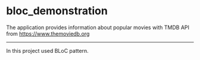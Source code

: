# bloc_demonstration

The application provides information about popular movies with TMDB API from https://www.themoviedb.org
___
In this project used BLoC pattern.